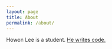 ```yaml
---
layout: page
title: About
permalink: /about/
---
```


Howon Lee is a student. [He writes code.](http://github.com/howonlee)
